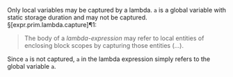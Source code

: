 Only local variables may be captured by a lambda. `a` is a global variable with static storage duration and may not be captured. §[expr.prim.lambda.capture]¶1:

> The body of a *lambda-expression* may refer to local entities of enclosing block scopes by capturing those entities (...).

Since `a` is not captured, `a` in the lambda expression simply refers to the global variable `a`.